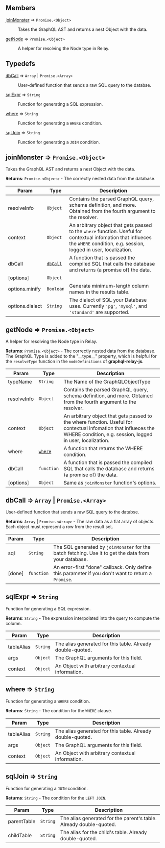 ## Members

<dl>
<dt><a href="#joinMonster">joinMonster</a> ⇒ <code>Promise.&lt;Object&gt;</code></dt>
<dd><p>Takes the GraphQL AST and returns a nest Object with the data.</p>
</dd>
<dt><a href="#getNode">getNode</a> ⇒ <code>Promise.&lt;Object&gt;</code></dt>
<dd><p>A helper for resolving the Node type in Relay.</p>
</dd>
</dl>

## Typedefs

<dl>
<dt><a href="#dbCall">dbCall</a> ⇒ <code>Array</code> | <code>Promise.&lt;Array&gt;</code></dt>
<dd><p>User-defined function that sends a raw SQL query to the databse.</p>
</dd>
<dt><a href="#sqlExpr">sqlExpr</a> ⇒ <code>String</code></dt>
<dd><p>Function for generating a SQL expression.</p>
</dd>
<dt><a href="#where">where</a> ⇒ <code>String</code></dt>
<dd><p>Function for generating a <code>WHERE</code> condition.</p>
</dd>
<dt><a href="#sqlJoin">sqlJoin</a> ⇒ <code>String</code></dt>
<dd><p>Function for generating a <code>JOIN</code> condition.</p>
</dd>
</dl>

<a name="joinMonster"></a>

## joinMonster ⇒ <code>Promise.&lt;Object&gt;</code>
Takes the GraphQL AST and returns a nest Object with the data.

**Returns**: <code>Promise.&lt;Object&gt;</code> - The correctly nested data from the database.  

| Param | Type | Description |
| --- | --- | --- |
| resolveInfo | <code>Object</code> | Contains the parsed GraphQL query, schema definition, and more. Obtained from the fourth argument to the resolver. |
| context | <code>Object</code> | An arbitrary object that gets passed to the `where` function. Useful for contextual infomation that influeces the  `WHERE` condition, e.g. session, logged in user, localization. |
| dbCall | <code>[dbCall](#dbCall)</code> | A function that is passed the compiled SQL that calls the database and returns (a promise of) the data. |
| [options] | <code>Object</code> |  |
| options.minify | <code>Boolean</code> | Generate minimum-length column names in the results table. |
| options.dialect | <code>String</code> | The dialect of SQL your Database uses. Currently `'pg'`, `'mysql'`, and `'standard'` are supported. |

<a name="getNode"></a>

## getNode ⇒ <code>Promise.&lt;Object&gt;</code>
A helper for resolving the Node type in Relay.

**Returns**: <code>Promise.&lt;Object&gt;</code> - The correctly nested data from the database. The GraphQL Type is added to the "\_\_type\_\_" property, which is helpful for the `resolveType` function in the `nodeDefinitions` of **graphql-relay-js**.  

| Param | Type | Description |
| --- | --- | --- |
| typeName | <code>String</code> | The Name of the GraphQLObjectType |
| resolveInfo | <code>Object</code> | Contains the parsed GraphQL query, schema definition, and more. Obtained from the fourth argument to the resolver. |
| context | <code>Object</code> | An arbitrary object that gets passed to the where function. Useful for contextual infomation that influeces the  WHERE condition, e.g. session, logged in user, localization. |
| where | <code>[where](#where)</code> | A function that returns the WHERE condition. |
| dbCall | <code>function</code> | A function that is passed the compiled SQL that calls the database and returns (a promise of) the data. |
| [options] | <code>Object</code> | Same as `joinMonster` function's options. |

<a name="dbCall"></a>

## dbCall ⇒ <code>Array</code> &#124; <code>Promise.&lt;Array&gt;</code>
User-defined function that sends a raw SQL query to the databse.

**Returns**: <code>Array</code> &#124; <code>Promise.&lt;Array&gt;</code> - The raw data as a flat array of objects. Each object must represent a row from the result set.  

| Param | Type | Description |
| --- | --- | --- |
| sql | <code>String</code> | The SQL generated by `joinMonster` for the batch fetching. Use it to get the data from your database. |
| [done] | <code>function</code> | An error-first "done" callback. Only define this parameter if you don't want to return a `Promise`. |

<a name="sqlExpr"></a>

## sqlExpr ⇒ <code>String</code>
Function for generating a SQL expression.

**Returns**: <code>String</code> - The expression interpolated into the query to compute the column.  

| Param | Type | Description |
| --- | --- | --- |
| tableAlias | <code>String</code> | The alias generated for this table. Already double-quoted. |
| args | <code>Object</code> | The GraphQL arguments for this field. |
| context | <code>Object</code> | An Object with arbitrary contextual information. |

<a name="where"></a>

## where ⇒ <code>String</code>
Function for generating a `WHERE` condition.

**Returns**: <code>String</code> - The condition for the `WHERE` clause.  

| Param | Type | Description |
| --- | --- | --- |
| tableAlias | <code>String</code> | The alias generated for this table. Already double-quoted. |
| args | <code>Object</code> | The GraphQL arguments for this field. |
| context | <code>Object</code> | An Object with arbitrary contextual information. |

<a name="sqlJoin"></a>

## sqlJoin ⇒ <code>String</code>
Function for generating a `JOIN` condition.

**Returns**: <code>String</code> - The condition for the `LEFT JOIN`.  

| Param | Type | Description |
| --- | --- | --- |
| parentTable | <code>String</code> | The alias generated for the parent's table. Already double-quoted. |
| childTable | <code>String</code> | The alias for the child's table. Already double-quoted. |

